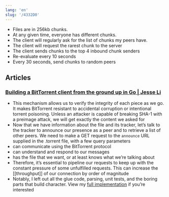 ```yaml
---
lang: 'en'
slug: '/4332D0'
---
```


- Files are in 256kb chunks.
- At any given time, everyone has different chunks.
- The client will regularly ask for the list of chunks my peers have.
- The client will request the rarest chunk to the server
- The client sends chunks to the top 4 inbound chunk senders
- Re-evaluate every 10 seconds
- Every 30 seconds, send chunks to random peers

## Articles

### [Building a BitTorrent client from the ground up in Go | Jesse Li](https://blog.jse.li/posts/torrent/)

- This mechanism allows us to verify the integrity of each piece as we go. It makes BitTorrent resistant to accidental corruption or intentional torrent poisoning. Unless an attacker is capable of breaking SHA-1 with a preimage attack, we will get exactly the content we asked for
- Now that we have information about the file and its tracker, let’s talk to the tracker to announce our presence as a peer and to retrieve a list of other peers. We need to make a GET request to the `announce` URL supplied in the .torrent file, with a few query parameters
- can communicate using the BitTorrent protocol
- can understand and respond to our messages
- has the file that we want, or at least knows what we’re talking about
- Therefore, it’s essential to pipeline our requests to keep up with the constant pressure of some unfulfilled requests. This can increase the [[throughput]] of our connection by order of magnitude
- Notably, I left out all the glue code, parsing, unit tests, and the boring parts that build character. View my [full implementation](https://github.com/veggiedefender/torrent-client) if you’re interested
